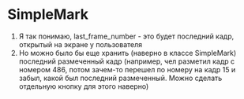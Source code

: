 # SimpleMark

1) Я так понимаю, last_frame_number - это будет последний кадр, открытый на экране у пользователя
2) Но можно было бы еще хранить (наверно в классе SimpleMark) последний размеченный кадр (например, чел разметил кадр с номером 486, потом зачем-то перешел по номеру на кадр 15 и забыл, какой был последний размеченный. Можно сделать отдельную кнопку для этого наверно)

